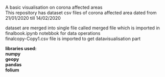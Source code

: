 
A basic visualisation on corona affected areas
<br>
This repository has dataset  csv files of corona affected area dated from 21/01/2020 till 14/02/2020
<br>

dataset are merged into single file called merged file which is imported in finalbook.ipynb notebbok for data operations 
<br>
finalcopy-Copy1.csv file is imported to get datavisualisation part


<b>libraries used:<b><br>
numpy<br>
geopy<br>
pandas<br>
folium<br>
